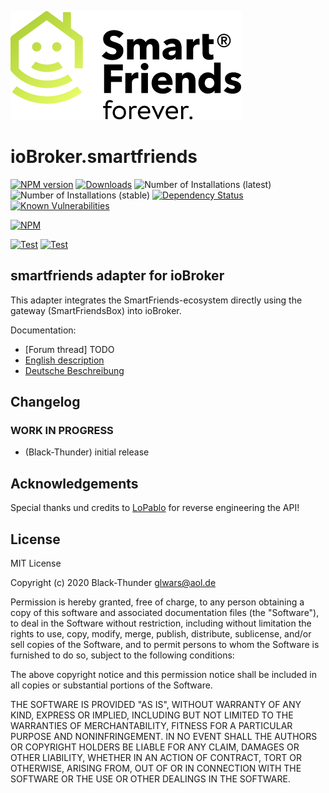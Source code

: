 ![Logo](admin/smartfriends.png)
# ioBroker.smartfriends

[![NPM version](http://img.shields.io/npm/v/iobroker.smartfriends.svg)](https://www.npmjs.com/package/iobroker.smartfriends)
[![Downloads](https://img.shields.io/npm/dm/iobroker.smartfriends.svg)](https://www.npmjs.com/package/iobroker.smartfriends)
![Number of Installations (latest)](http://iobroker.live/badges/smartfriends-installed.svg)
![Number of Installations (stable)](http://iobroker.live/badges/smartfriends-stable.svg)
[![Dependency Status](https://img.shields.io/david/Black-Thunder/iobroker.smartfriends.svg)](https://david-dm.org/Black-Thunder/iobroker.smartfriends)
[![Known Vulnerabilities](https://snyk.io/test/github/Black-Thunder/ioBroker.smartfriends/badge.svg)](https://snyk.io/test/github/Black-Thunder/ioBroker.smartfriends)

[![NPM](https://nodei.co/npm/iobroker.smartfriends.png?downloads=true)](https://nodei.co/npm/iobroker.smartfriends/)

[![Test](https://github.com/Black-Thunder/ioBroker.smartfriends/actions/workflows/test.yml/badge.svg)](https://github.com/Black-Thunder/ioBroker.smartfriends/actions/workflows/test.yml) [![Test](https://github.com/Black-Thunder/ioBroker.smartfriends/actions/workflows/test.yml/badge.svg)](https://github.com/Black-Thunder/ioBroker.smartfriends/actions/workflows/test.yml)

## smartfriends adapter for ioBroker

This adapter integrates the SmartFriends-ecosystem directly using the gateway (SmartFriendsBox) into ioBroker.

Documentation:

* [Forum thread] TODO
* [English description](https://github.com/Black-Thunder/ioBroker.smartfriends/tree/master/docs/en/smartfriends.md)
* [Deutsche Beschreibung](https://github.com/Black-Thunder/ioBroker.smartfriends/tree/master/docs/de/smartfriends.md)

## Changelog
<!--
	Placeholder for the next version (at the beginning of the line):
	### __WORK IN PROGRESS__
-->

### __WORK IN PROGRESS__
* (Black-Thunder) initial release

## Acknowledgements
Special thanks und credits to [LoPablo](https://github.com/LoPablo/SchellenbergApi) for reverse engineering the API!

## License
MIT License

Copyright (c) 2020 Black-Thunder <glwars@aol.de>

Permission is hereby granted, free of charge, to any person obtaining a copy
of this software and associated documentation files (the "Software"), to deal
in the Software without restriction, including without limitation the rights
to use, copy, modify, merge, publish, distribute, sublicense, and/or sell
copies of the Software, and to permit persons to whom the Software is
furnished to do so, subject to the following conditions:

The above copyright notice and this permission notice shall be included in all
copies or substantial portions of the Software.

THE SOFTWARE IS PROVIDED "AS IS", WITHOUT WARRANTY OF ANY KIND, EXPRESS OR
IMPLIED, INCLUDING BUT NOT LIMITED TO THE WARRANTIES OF MERCHANTABILITY,
FITNESS FOR A PARTICULAR PURPOSE AND NONINFRINGEMENT. IN NO EVENT SHALL THE
AUTHORS OR COPYRIGHT HOLDERS BE LIABLE FOR ANY CLAIM, DAMAGES OR OTHER
LIABILITY, WHETHER IN AN ACTION OF CONTRACT, TORT OR OTHERWISE, ARISING FROM,
OUT OF OR IN CONNECTION WITH THE SOFTWARE OR THE USE OR OTHER DEALINGS IN THE
SOFTWARE.
